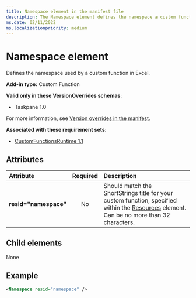 ```yaml
---
title: Namespace element in the manifest file
description: The Namespace element defines the namespace a custom function uses in Excel.
ms.date: 02/11/2022
ms.localizationpriority: medium
---
```


# Namespace element

Defines the namespace used by a custom function in Excel.

**Add-in type:** Custom Function

**Valid only in these VersionOverrides schemas**:

- Taskpane 1.0

For more information, see [Version overrides in the manifest](/office/dev/add-ins/develop/add-in-manifests#version-overrides-in-the-manifest).

**Associated with these requirement sets**:

- [CustomFunctionsRuntime 1.1](../requirement-sets/excel/custom-functions-requirement-sets.md)

## Attributes

|  Attribute  |  Required  |  Description  |
|:-----|:-----:|:-----|
|  **resid="namespace"**  |  No  | Should match the ShortStrings title for your custom function, specified within the [Resources](resources.md) element. Can be no more than 32 characters. |

## Child elements

None

## Example

```xml
<Namespace resid="namespace" />
```
